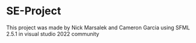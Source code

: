 # SE-Project
This project was made by Nick Marsalek and Cameron Garcia using SFML 2.5.1 in visual studio 2022 community
